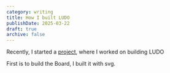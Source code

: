 ```yaml
---
category: writing
title: How I built LUDO
publishDate: 2025-03-22
draft: true
archive: false
---
```


Recently, I started a [project](/projects/violet-club), where I worked on building LUDO

First is to build the Board, I built it with svg. 






